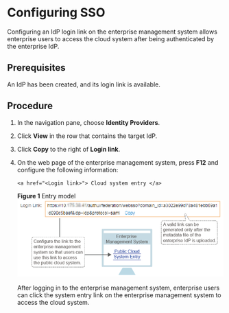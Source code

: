 # Configuring SSO<a name="en-us_topic_0079626574"></a>

Configuring an IdP login link on the enterprise management system allows enterprise users to access the cloud system after being authenticated by the enterprise IdP.

## Prerequisites<a name="section532423118535"></a>

An IdP has been created, and its login link is available.

## Procedure<a name="section4342101645419"></a>

1.  In the navigation pane, choose  **Identity Providers**.
2.  Click  **View**  in the row that contains the target IdP.
3.  Click  **Copy**  to the right of  **Login link**.
4.  On the web page of the enterprise management system, press  **F12**  and configure the following information:

    ```
    <a href="<Login link>"> Cloud system entry </a>
    ```

    **Figure  1**  Entry model<a name="fig41120284164022"></a>  
    ![](figures/entry-model.png "entry-model")

    After logging in to the enterprise management system, enterprise users can click the system entry link on the enterprise management system to access the cloud system.


